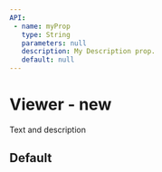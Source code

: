 ```yaml
---
API:
 - name: myProp
   type: String
   parameters: null
   description: My Description prop.
   default: null
---
```


# Viewer **- new**

<box header>

  Text and description

</box>

<box>

## Default

<vuecode md>
<div slot="demo">
  <Demos-Viewer-Default />
</div>
<div slot="code">

```html

```

</div>
</vuecode>
</box>
